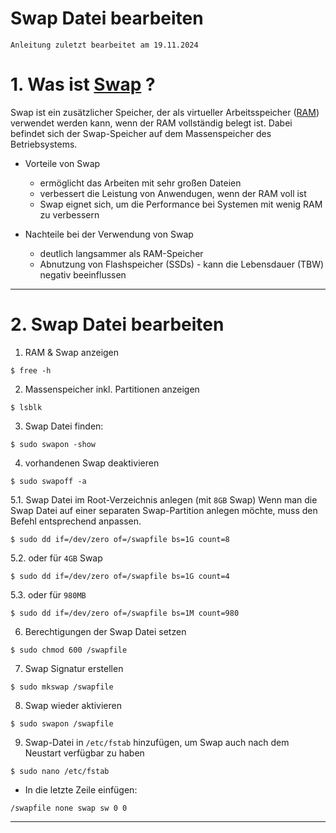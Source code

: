 # Swap Datei bearbeiten

`Anleitung zuletzt bearbeitet am 19.11.2024`


# 1. Was ist [Swap](https://de.wikipedia.org/wiki/Swapping) ?
Swap ist ein zusätzlicher Speicher, der als virtueller Arbeitsspeicher ([RAM](https://de.wikipedia.org/wiki/Random-Access_Memory)) verwendet werden kann, wenn der RAM vollständig belegt ist.
Dabei befindet sich der Swap-Speicher auf dem Massenspeicher des Betriebsystems.


- Vorteile von Swap
    - ermöglicht das Arbeiten mit sehr großen Dateien
    - verbessert die Leistung von Anwendugen, wenn der RAM voll ist
    - Swap eignet sich, um die Performance bei Systemen mit wenig RAM zu verbessern

- Nachteile bei der Verwendung von Swap
    - deutlich langsammer als RAM-Speicher
    - Abnutzung von Flashspeicher (SSDs) - kann die Lebensdauer (TBW) negativ beeinflussen


------------------------------------------------------------------------------------------------


# 2. Swap Datei bearbeiten

1. RAM & Swap anzeigen
```
$ free -h
```

2. Massenspeicher inkl. Partitionen anzeigen
```
$ lsblk
```

3. Swap Datei finden:
```
$ sudo swapon -show
```

4. vorhandenen Swap deaktivieren
```
$ sudo swapoff -a
```

5.1. Swap Datei im Root-Verzeichnis anlegen (mit `8GB` Swap)
Wenn man die Swap Datei auf einer separaten Swap-Partition anlegen möchte, muss den Befehl entsprechend anpassen.
```
$ sudo dd if=/dev/zero of=/swapfile bs=1G count=8
```

5.2. oder für `4GB` Swap
```
$ sudo dd if=/dev/zero of=/swapfile bs=1G count=4
```

5.3. oder für `980MB`
```
$ sudo dd if=/dev/zero of=/swapfile bs=1M count=980
```

6. Berechtigungen der Swap Datei setzen
```
$ sudo chmod 600 /swapfile
```

7. Swap Signatur erstellen
```
$ sudo mkswap /swapfile
```

8. Swap wieder aktivieren
```
$ sudo swapon /swapfile
```

9. Swap-Datei in `/etc/fstab` hinzufügen, um Swap auch nach dem Neustart verfügbar zu haben
```
$ sudo nano /etc/fstab
```
- In die letzte Zeile einfügen:
```
/swapfile none swap sw 0 0
```

------------------------------------------------------------------------------------------------
